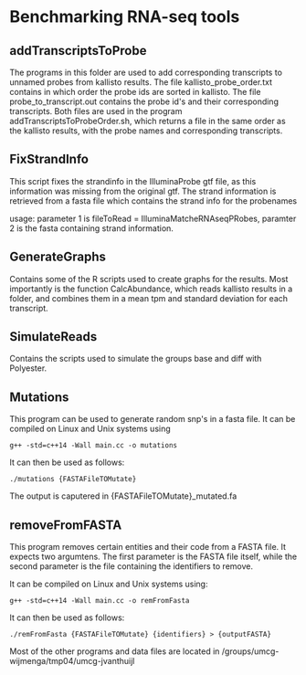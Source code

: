 # Benchmarking RNA-seq tools
## addTranscriptsToProbe
The programs in this folder are used to add corresponding transcripts to unnamed probes from kallisto results. The file kallisto_probe_order.txt contains in which order the probe ids are sorted in kallisto. The file probe_to_transcript.out contains the probe id's and their corresponding transcripts. Both files are used in the program addTranscriptsToProbeOrder.sh, which returns a file in the same order as the kallisto results, with the probe names and corresponding transcripts.

## FixStrandInfo
This script fixes the strandinfo in the IlluminaProbe gtf file, as this
information was missing from the original gtf. The strand information is retrieved from a fasta file which contains the strand info for the probenames 

usage: parameter 1 is fileToRead = IlluminaMatcheRNAseqPRobes, paramter 2 is the fasta containing strand information.

## GenerateGraphs
Contains some of the R scripts used to create graphs for the results. Most importantly is the function CalcAbundance, which reads kallisto results in a folder, and combines them in a mean tpm and standard deviation for each transcript.

## SimulateReads
Contains the scripts used to simulate the groups base and diff with Polyester.

## Mutations
This program can be used to generate random snp's in a fasta file. It can be compiled on Linux and Unix systems using 

`g++ -std=c++14 -Wall main.cc -o mutations`

It can then be used as follows:

`./mutations {FASTAFileTOMutate}`

The output is caputered in {FASTAFileTOMutate}_mutated.fa

## removeFromFASTA
This program removes certain entities and their code from a FASTA file. It expects two argumtens. The first parameter is the FASTA
file itself, while the second parameter is the file containing the identifiers to remove.

 It can be compiled on Linux and Unix systems using:
 
`g++ -std=c++14 -Wall main.cc -o remFromFasta`

It can then be used as follows:

`./remFromFasta {FASTAFileTOMutate} {identifiers} > {outputFASTA}`

Most of the other programs and data files are located in /groups/umcg-wijmenga/tmp04/umcg-jvanthuijl



